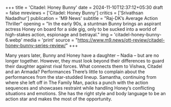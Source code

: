 +++
title = 'Citadel: Honey Bunny'
date = 2024-11-10T12:37:12+05:30
draft = false
mreviews = ['Citadel: Honey Bunny']
critics = ['Srivathsan Nadadhur']
publication = 'M9 News'
subtitle = "Raj-DK’s Average Action Thriller"
opening = "In the early 90s, a stuntman Bunny brings an aspirant actress Honey on board for a side gig, only to be sucked into a world of high-stakes action, espionage and betrayal."
img = 'citadel-honey-bunny-6.webp'
media = 'print'
source = "https://www.m9.news/ott-review/citadel-honey-bunny-series-review/"
+++

Many years later, Bunny and Honey have a daughter – Nadia – but are no longer together. However, they must look beyond their differences to guard their daughter against rival forces. What connects them to Vishwa, Citadel and an Armada? Performances There’s little to complain about the performances from the star-studded lineup. Samantha, continuing from where she left off in The Family Man, packs a punch with the action sequences and showcases restraint while handling Honey’s conflicting situations and emotions. She has the right style and body language to be an action star and makes the most of the opportunity.
